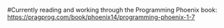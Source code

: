 
#Currently reading and working through the Programming Phoenix book: https://pragprog.com/book/phoenix14/programming-phoenix-1-7
